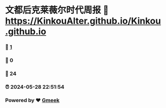 # 文都后克莱薇尔时代周报 :link: https://KinkouAlter.github.io/Kinkou.github.io 
### :page_facing_up: [1](https://KinkouAlter.github.io/Kinkou.github.io/tag.html) 
### :speech_balloon: 0 
### :hibiscus: 24 
### :alarm_clock: 2024-05-28 22:51:54 
### Powered by :heart: [Gmeek](https://github.com/Meekdai/Gmeek)
